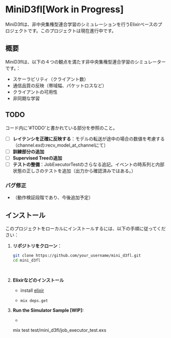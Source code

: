 # MiniD3fl[Work in Progress]

MiniD3flは、非中央集権型連合学習のシミュレーションを行うElixirベースのプロジェクトです。このプロジェクトは現在進行中です。

## 概要

MiniD3flは、以下の４つの観点を満たす非中央集権型連合学習のシミュレーターです。：

- スケーラビリティ（クライアント数）
- 通信品質の反映（帯域幅、パケットロスなど）
- クライアントの可用性
- 非同期な学習

## TODO
コード内に'#TODO'と書かれている部分を参照のこと。

- [ ] **レイテンシを正確に反映する**：モデルの転送が途中の場合の数値を考慮する（channel.exの:recv_model_at_channelにて）
- [ ] **訓練部分の追加**
- [ ] **Supervised Treeの追加**
- [ ] **テストの整備**：JobExecutorTestのさらなる追記。イベントの時系列と内部状態の正しさのテストを追加（出力から確認済みではある。）

### バグ修正

- （動作検証段階であり、今後追加予定）

## インストール

このプロジェクトをローカルにインストールするには、以下の手順に従ってください：

1. **リポジトリをクローン**：

   ```bash
   git clone https://github.com/your_username/mini_d3fl.git
   cd mini_d3fl

  
2. **Elixirなどのインストール**
    - install [elixir](https://elixir-lang.org/install.html)
    - ```bash
      mix deps.get
      ```

3. **Run the Simulator Sample [WIP]:**
   - ```bash
    mix test test/mini_d3fl/job_executor_test.exs
   ```